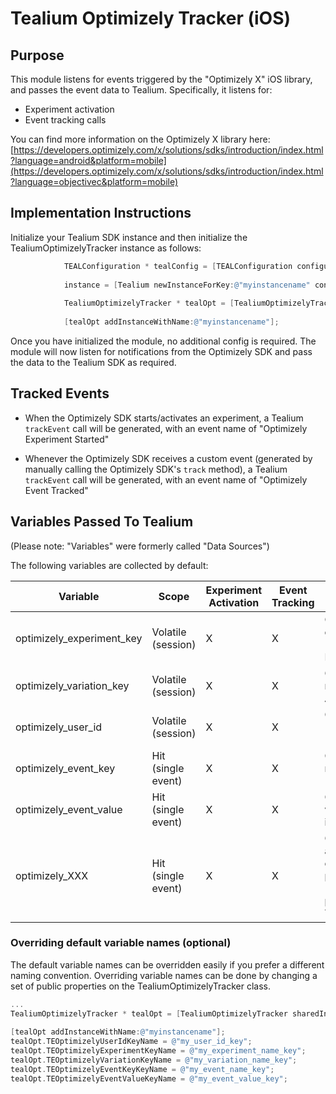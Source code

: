 # Tealium Optimizely Tracker (iOS)


## Purpose

This module listens for events triggered by the "Optimizely X" iOS library, and passes the event data to Tealium. Specifically, it listens for:

* Experiment activation
* Event tracking calls

You can find more information on the Optimizely X library here: 
[https://developers.optimizely.com/x/solutions/sdks/introduction/index.html?language=android&platform=mobile](https://developers.optimizely.com/x/solutions/sdks/introduction/index.html?language=objectivec&platform=mobile)

## Implementation Instructions

Initialize your Tealium SDK instance and then initialize the TealiumOptimizelyTracker instance as follows:

```objective-c
		    TEALConfiguration * tealConfig = [TEALConfiguration configurationWithAccount:@"myaccount" profile:@"myprofile" environment:@"dev"];
		    
		    instance = [Tealium newInstanceForKey:@"myinstancename" configuration:tealConfig];
		    
		    TealiumOptimizelyTracker * tealOpt = [TealiumOptimizelyTracker sharedInstance];
		    
		    [tealOpt addInstanceWithName:@"myinstancename"];
```

Once you have initialized the module, no additional config is required. The module will now listen for notifications from the Optimizely SDK and pass the data to the Tealium SDK as required.

## Tracked Events
* When the Optimizely SDK starts/activates an experiment, a Tealium ```trackEvent``` call will be generated, with an event name of "Optimizely Experiment Started"

* Whenever the Optimizely SDK receives a custom event (generated by manually calling the Optimizely SDK's ```track``` method), a Tealium ```trackEvent``` call will be generated, with an event name of "Optimizely Event Tracked"

## Variables Passed To Tealium
(Please note: "Variables" were formerly called "Data Sources")

The following variables are collected by default:

| Variable                    | Scope              | Experiment Activation | Event Tracking | Description                                                                                                               |
|-----------------------------|--------------------|-----------------------|----------------|---------------------------------------------------------------------------------------------------------------------------|
| optimizely\_experiment\_key | Volatile (session) |           X           |        X       | Optimizely experiment name (e.g. "Homescreen MVT")                                                                        |
| optimizely\_variation\_key  | Volatile (session) |           X           |        X       | Optimizely variation name (e.g. "Variation A")                                                                            |
| optimizely\_user\_id        | Volatile (session) |           X           |        X       | Optimizely user ID (e.g. "alice@tealium.com")                                                                             |
| optimizely\_event\_key      | Hit (single event) |           X           |        X       | Optimizely  event name (e.g. "purchase")                                                                                  |
| optimizely\_event\_value    | Hit (single event) |           X           |        X       | Optimizely event value (e.g. "123" - integer values only)                                                                 |
| optimizely\_XXX             | Hit (single event) |           X           |        X       | Optimizely custom attribute prefix. All custom attributes are prefixed with "optimizely\_" and passed directly to Tealium |


### Overriding default variable names (optional)
The default variable names can be overridden easily if you prefer a different naming convention. Overriding variable names can be done by changing a set of public properties on the TealiumOptimizelyTracker class.
 
```objective-c
...
TealiumOptimizelyTracker * tealOpt = [TealiumOptimizelyTracker sharedInstance];
		    
[tealOpt addInstanceWithName:@"myinstancename"];
tealOpt.TEOptimizelyUserIdKeyName = @"my_user_id_key";
tealOpt.TEOptimizelyExperimentKeyName = @"my_experiment_name_key";
tealOpt.TEOptimizelyVariationKeyName = @"my_variation_name_key";
tealOpt.TEOptimizelyEventKeyKeyName = @"my_event_name_key";
tealOpt.TEOptimizelyEventValueKeyName = @"my_event_value_key";

```